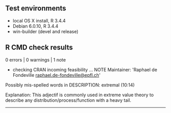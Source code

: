 ## Test environments
* local OS X install, R 3.4.4
* Debian 6.0.10, R 3.4.4
* win-builder (devel and release)

## R CMD check results

0 errors | 0 warnings | 1 note

* checking CRAN incoming feasibility ... NOTE
Maintainer: 'Raphael de Fondeville <raphael.de-fondeville@epfl.ch>'

Possibly mis-spelled words in DESCRIPTION:
  extremal (10:14)


Explanation: This adjectif is commonly used in extreme value theory to describe any distribution/process/function with a heavy tail.

---
